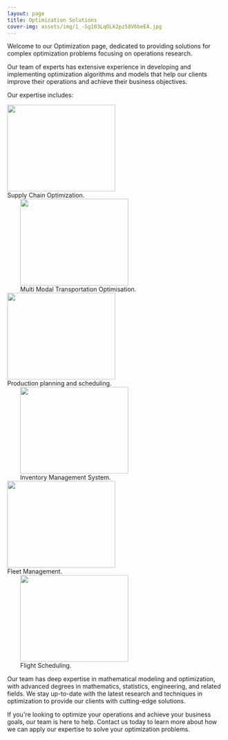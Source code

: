 ```yaml
---
layout: page
title: Optimization Solutions
cover-img: assets/img/1_-Sg103LqOLk2pz58V6beEA.jpg
---
```

Welcome to our Optimization page, dedicated to providing solutions for complex optimization problems focusing on operations research. 

Our team of experts has extensive experience in developing and implementing optimization algorithms and models that help our clients improve their operations and achieve their business objectives.

Our expertise includes:

<div class="row">
  <div class="column" style="margin-right: 30px;">
    <img src="https://github.com/DixitConsultingGroup/dixitconsultinggroup.github.io/blob/master/assets/img/supply-chain-process-scaled.jpg" width="250" height="200" />
    <figcaption> Supply Chain Optimization. </figcaption>
  </div>
  <div class="column" style="margin-left: 30px;">
    <img src = "https://github.com/DixitConsultingGroup/dixitconsultinggroup.github.io/blob/master/assets/img/multi-model%20transportation.jpg" width="250" height="200" />
    <figcaption> Multi Modal Transportation Optimisation.</figcaption>
    </div>
  </div>


<div class="row">
  <div class="column" style="margin-right: 30px;">
    <img src="https://github.com/DixitConsultingGroup/dixitconsultinggroup.github.io/blob/master/assets/img/Production-Planning-and-Scheduling-Training.jpg" width="250" height="200" />
    <figcaption> Production planning and scheduling. </figcaption>
  </div>
  <div class="column" style="margin-left: 30px;">
    <img src="https://github.com/DixitConsultingGroup/dixitconsultinggroup.github.io/blob/master/assets/img/Inventory-Management-System3-1.jpg" width="250" height="200" />
    <figcaption> Inventory Management System.</figcaption>
    </div>
  </div>

<div class="row">
  <div class="column" style="margin-right: 30px;">
    <img src="https://github.com/DixitConsultingGroup/dixitconsultinggroup.github.io/blob/master/assets/img/Fleet-Management-Tech.jpg" width="250" height="200" />
    <figcaption> Fleet Management. </figcaption>
  </div>
  <div class="column" style="margin-left: 30px;">
    <img src="https://github.com/DixitConsultingGroup/dixitconsultinggroup.github.io/blob/master/assets/img/Airline.png" width="250" height="200" />
    <figcaption> Flight Scheduling.</figcaption>
    </div>
  </div>
  
Our team has deep expertise in mathematical modeling and optimization, with advanced degrees in mathematics, statistics, engineering, and related fields. We stay up-to-date with the latest research and techniques in optimization to provide our clients with cutting-edge solutions.

If you're looking to optimize your operations and achieve your business goals, our team is here to help. Contact us today to learn more about how we can apply our expertise to solve your optimization problems.
